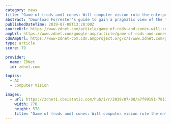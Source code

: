 ```yaml
---
category: news
title: "Game of (rods and) cones: Will computer vision rule the enterprise?"
abstract: "Download Forrester's guide to gain a pragmatic view of the future of work. Brace yourself: Computer vision is coming. \"The Long Night\" is finally over, and enterprises see the opportunity more clearly than ever. With AI replacing biological rods ..."
publishedDateTime: 2019-07-08T13:20:00Z
sourceUrl: https://www.zdnet.com/article/game-of-rods-and-cones-will-computer-vision-rule-the-enterprise/
ampUrl: https://www.zdnet.com/google-amp/article/game-of-rods-and-cones-will-computer-vision-rule-the-enterprise/
cdnAmpUrl: https://www-zdnet-com.cdn.ampproject.org/c/s/www.zdnet.com/google-amp/article/game-of-rods-and-cones-will-computer-vision-rule-the-enterprise/
type: article
score: 79

provider:
  name: ZDNet
  id: zdnet.com

topics:
  - AI
  - Computer Vision

images:
  - url: https://zdnet1.cbsistatic.com/hub/i/r/2019/07/08/a7f99191-7813-41f1-898b-d056566f802e/thumbnail/770x578/92497b8c634e71f7223aa4bb5d3ed8e2/istock-667379174.jpg
    width: 770
    height: 578
    title: "Game of (rods and) cones: Will computer vision rule the enterprise?"
---
```

